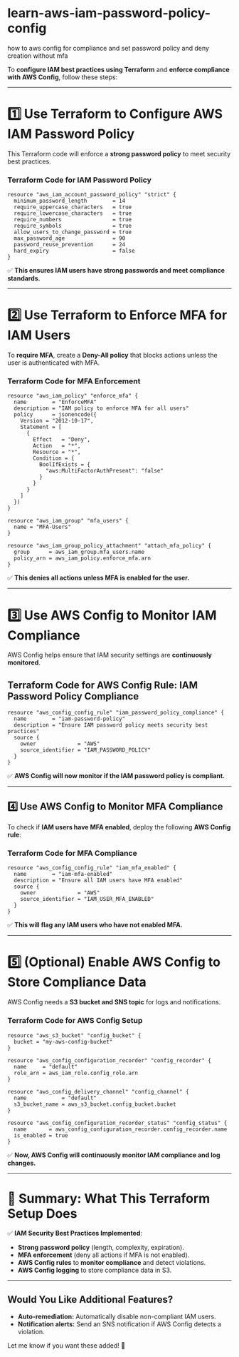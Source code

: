 # learn-aws-iam-password-policy-config
how to aws config for compliance and set password policy and deny creation without mfa

To **configure IAM best practices using Terraform** and **enforce compliance with AWS Config**, follow these steps:  

---

# **1️⃣ Use Terraform to Configure AWS IAM Password Policy**
This Terraform code will enforce a **strong password policy** to meet security best practices.  

### **Terraform Code for IAM Password Policy**
```hcl
resource "aws_iam_account_password_policy" "strict" {
  minimum_password_length        = 14
  require_uppercase_characters   = true
  require_lowercase_characters   = true
  require_numbers                = true
  require_symbols                = true
  allow_users_to_change_password = true
  max_password_age               = 90
  password_reuse_prevention      = 24
  hard_expiry                    = false
}
```

✅ **This ensures IAM users have strong passwords and meet compliance standards.**  

---

# **2️⃣ Use Terraform to Enforce MFA for IAM Users**
To **require MFA**, create a **Deny-All policy** that blocks actions unless the user is authenticated with MFA.  

### **Terraform Code for MFA Enforcement**
```hcl
resource "aws_iam_policy" "enforce_mfa" {
  name        = "EnforceMFA"
  description = "IAM policy to enforce MFA for all users"
  policy      = jsonencode({
    Version = "2012-10-17",
    Statement = [
      {
        Effect   = "Deny",
        Action   = "*",
        Resource = "*",
        Condition = {
          BoolIfExists = {
            "aws:MultiFactorAuthPresent": "false"
          }
        }
      }
    ]
  })
}

resource "aws_iam_group" "mfa_users" {
  name = "MFA-Users"
}

resource "aws_iam_group_policy_attachment" "attach_mfa_policy" {
  group      = aws_iam_group.mfa_users.name
  policy_arn = aws_iam_policy.enforce_mfa.arn
}
```
✅ **This denies all actions unless MFA is enabled for the user.**  

---

# **3️⃣ Use AWS Config to Monitor IAM Compliance**
AWS Config helps ensure that IAM security settings are **continuously monitored**.  

## **Terraform Code for AWS Config Rule: IAM Password Policy Compliance**
```hcl
resource "aws_config_config_rule" "iam_password_policy_compliance" {
  name        = "iam-password-policy"
  description = "Ensure IAM password policy meets security best practices"
  source {
    owner             = "AWS"
    source_identifier = "IAM_PASSWORD_POLICY"
  }
}
```

✅ **AWS Config will now monitor if the IAM password policy is compliant.**  

---

## **4️⃣ Use AWS Config to Monitor MFA Compliance**
To check if **IAM users have MFA enabled**, deploy the following **AWS Config rule**:  

### **Terraform Code for MFA Compliance**
```hcl
resource "aws_config_config_rule" "iam_mfa_enabled" {
  name        = "iam-mfa-enabled"
  description = "Ensure all IAM users have MFA enabled"
  source {
    owner             = "AWS"
    source_identifier = "IAM_USER_MFA_ENABLED"
  }
}
```
✅ **This will flag any IAM users who have not enabled MFA.**  

---

# **5️⃣ (Optional) Enable AWS Config to Store Compliance Data**
AWS Config needs a **S3 bucket and SNS topic** for logs and notifications.  

### **Terraform Code for AWS Config Setup**
```hcl
resource "aws_s3_bucket" "config_bucket" {
  bucket = "my-aws-config-bucket"
}

resource "aws_config_configuration_recorder" "config_recorder" {
  name     = "default"
  role_arn = aws_iam_role.config_role.arn
}

resource "aws_config_delivery_channel" "config_channel" {
  name           = "default"
  s3_bucket_name = aws_s3_bucket.config_bucket.bucket
}

resource "aws_config_configuration_recorder_status" "config_status" {
  name       = aws_config_configuration_recorder.config_recorder.name
  is_enabled = true
}
```
✅ **Now, AWS Config will continuously monitor IAM compliance and log changes.**  

---

# **🔹 Summary: What This Terraform Setup Does**
✅ **IAM Security Best Practices Implemented**:
- **Strong password policy** (length, complexity, expiration).  
- **MFA enforcement** (deny all actions if MFA is not enabled).  
- **AWS Config rules** to **monitor compliance** and detect violations.  
- **AWS Config logging** to store compliance data in S3.  

---

## **Would You Like Additional Features?**
- **Auto-remediation:** Automatically disable non-compliant IAM users.  
- **Notification alerts:** Send an SNS notification if AWS Config detects a violation.  

Let me know if you want these added! 🚀
